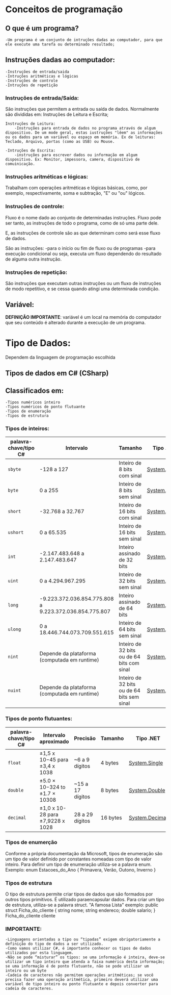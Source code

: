
# Conceitos de programação
## O que é um programa?
	-Um programa é um conjunto de intruções dadas ao computador, para que ele execute uma tarefa ou determinado resultado;

## Instruções dadas ao computador:

	-Instruções de entrada/saida
	-Intruções aritméticas e lógicas
	-Instruções de controle
	-Intruções de repetição

### Instruções de entrada/Saída:

São instruções que permitem a entrada ou saída de dados. Normalmente são divididas em: Instruções de Leitura e Escrita;
	
	Instruções de Leitura:
		-Instruções para entrada de dados no programa através de algum dispositivo. De um mode geral, estas iustruções "lêem" as informações ou os dados para um variável ou espaço em memória. Ex de leituras: Teclado, Arquivo, portas (como as USB) ou Mouse.

	-Intruções de Escrita:
		-instruções para escrever dados ou informação em algum dispositivo. Ex: Monitor, impessora, camera, dispositivo de comuinicação.
	
### Instruções aritméticas e lógicas:

Trabalham com operações aritméticas e lógicas básicas, como, por exemplo, respectivamente, soma e subtração, "E" ou "ou" lógicos.

### Instruções de controle:

Fluxo é o nome dado ao conjunto de determinadas instruções. Fluxo pode ser tanto, as instruções de todo o programa, como de só uma parte dele.

E, as instruções de controle são as que determinam como será esse fluxo de dados.

São as instruções:
	-para o início ou fim de fluxo ou de programas
	-para execução condicional ou seja, executa um fluxo dependendo do resultado de alguma outra instrução.

### Instruções de repetição:

São instruções que executam outras instruções ou um fluxo de instruções de modo repetitivo, e se cessa quando atingi uma determinada condição.

## Variável:

**DEFINIÇÃO IMPORTANTE**: variável é um local na memória do computador que seu conteúdo é alterado durante a execução de um programa.

# Tipo de Dados:

Dependem da linguagem de programação escolhida

## Tipos de dados em C# (CSharp)

## Classificados em:
	-Tipos numéricos inteiro
	-Tipos numéricos de ponto flutuante
	-Tipos de enumeração
	-Tipos de estrutura

### Tipos de inteiros:
|palavra-chave/tipo C#|Intervalo|Tamanho|Tipo .NET|
|---|---|---|---|
|`sbyte`|-128 a 127|Inteiro de 8 bits com sinal|[System.SByte](https://learn.microsoft.com/pt-br/dotnet/api/system.sbyte)|
|`byte`|0 a 255|Inteiro de 8 bits sem sinal|[System.Byte](https://learn.microsoft.com/pt-br/dotnet/api/system.byte)|
|`short`|-32.768 a 32.767|Inteiro de 16 bits com sinal|[System.Int16](https://learn.microsoft.com/pt-br/dotnet/api/system.int16)|
|`ushort`|0 a 65.535|Inteiro de 16 bits sem sinal|[System.UInt16](https://learn.microsoft.com/pt-br/dotnet/api/system.uint16)|
|`int`|-2.147.483.648 a 2.147.483.647|Inteiro assinado de 32 bits|[System.Int32](https://learn.microsoft.com/pt-br/dotnet/api/system.int32)|
|`uint`|0 a 4.294.967.295|Inteiro de 32 bits sem sinal|[System.UInt32](https://learn.microsoft.com/pt-br/dotnet/api/system.uint32)|
|`long`|-9.223.372.036.854.775.808 a 9.223.372.036.854.775.807|Inteiro assinado de 64 bits|[System.Int64](https://learn.microsoft.com/pt-br/dotnet/api/system.int64)|
|`ulong`|0 a 18.446.744.073.709.551.615|Inteiro de 64 bits sem sinal|[System.UInt64](https://learn.microsoft.com/pt-br/dotnet/api/system.uint64)|
|`nint`|Depende da plataforma (computada em runtime)|Inteiro de 32 bits ou de 64 bits com sinal|[System.IntPtr](https://learn.microsoft.com/pt-br/dotnet/api/system.intptr)|
|`nuint`|Depende da plataforma (computada em runtime)|Inteiro de 32 bits ou de 64 bits sem sinal|[System.UI](https://learn.microsoft.com/pt-br/dotnet/api/system.uintptr)|
### Tipos de ponto flutuantes:

| palavra-chave/tipo C# | Intervalo aproximado             | Precisão         | Tamanho  | Tipo .NET                                                                     |
| --------------------- | -------------------------------- | ---------------- | -------- | ----------------------------------------------------------------------------- |
| `float`               | ±1,5 x 10−45 para ±3,4 x 1038    | ~6 a 9 dígitos   | 4 bytes  | [System.Single](https://learn.microsoft.com/pt-br/dotnet/api/system.single)   |
| `double`              | ±5.0 × 10−324 to ±1.7 × 10308    | ~15 a 17 dígitos | 8 bytes  | [System.Double](https://learn.microsoft.com/pt-br/dotnet/api/system.double)   |
| `decimal`             | ±1,0 x 10-28 para ±7,9228 x 1028 | 28 a 29 dígitos  | 16 bytes | [System.Decimal](https://learn.microsoft.com/pt-br/dotnet/api/system.decimal) |
### Tipos de enumerção

Conforme a própria documentação da Microsoft, tipos de enumeração são um tipo de valor definido por constantes nomeadas com tipo de valor inteiro.
Para definir um tipo de enumeração utiliza-se a palavra enum.
Exemplo:
enum Estacoes_do_Ano {
	Primavera,
	Verão,
	Outono,
	Inverno
	}

### Tipos de estrutura

O tipo de estrutura permite criar tipos de dados que são formados por outros tipos primitivos. É utilizado paraencapsular dados. Para criar um tipo de estrutura, utiliza-se a palavra struct.
"A famosa Lista"
exemplo:
public struct Ficha_do_cliente
	{
	string nome;
	string endereco;
	double salario;
	}
Ficha_do_cliente cliente



### IMPORTANTE:

	-Linguagens orientadas a tipo ou “tipadas” exigem obrigatoriamente a definição do tipo de dados a ser utilizado.
	-Como vamos utilizar C#, é importante conhecer os tipos de dados utilizados por esta linguagem.
	-Não se pode “misturar” os tipos: se uma informação é inteira, deve-se utilizar um tipo inteiro que atenda a faixa numérica desta informação; se uma informação é de ponto flutuante, não se pode utilizar um inteiro ou um byte
	-Cadeia de caracteres não permitem operações aritméticas; se você precisa fazer uma operação aritmética, primeiro deverá utilizar uma variável de tipo inteiro ou ponto flutuante e depois converter para cadeia de caracteres.